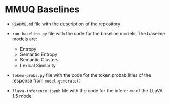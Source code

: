 # MMUQ Baselines
- `README.md` file with the description of the repository
- `run_baseline.py` file with the code for the baseline models, The baseline models are:
    - Entropy
    - Semantic Entropy
    - Semantic Clusters
    - Lexical Similarity 

- `token-probs.py` file with the code for the token probabilities of the response from `model.generate()`
- `llava-inference.ipynb` file with the code for the inference of the LLaVA 1.5 model